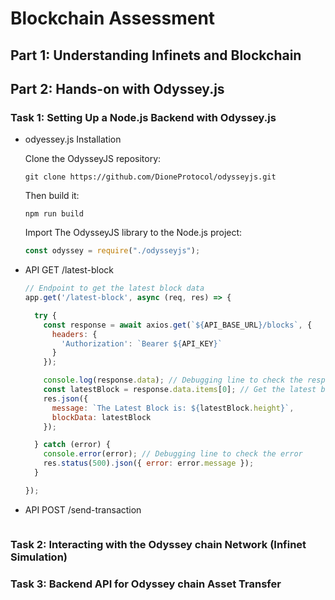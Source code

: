 # Blockchain Assessment

## Part 1: Understanding Infinets and Blockchain

## Part 2: Hands-on with Odyssey.js
### Task 1: Setting Up a Node.js Backend with Odyssey.js

- odyessey.js Installation
  
  Clone the OdysseyJS repository:
  
  `git clone https://github.com/DioneProtocol/odysseyjs.git`

  Then build it:
  
  `npm run build`

  Import The OdysseyJS library to the Node.js project:

  ```javascript
  const odyssey = require("./odysseyjs");
  ```

- API GET /latest-block
  ```javascript
  // Endpoint to get the latest block data
  app.get('/latest-block', async (req, res) => {
  
    try {
      const response = await axios.get(`${API_BASE_URL}/blocks`, {
        headers: {
          'Authorization': `Bearer ${API_KEY}`
        }
      });
  
      console.log(response.data); // Debugging line to check the response structure
      const latestBlock = response.data.items[0]; // Get the latest block (first item in the array)
      res.json({
        message: `The Latest Block is: ${latestBlock.height}`,
        blockData: latestBlock
      });
  
    } catch (error) {
      console.error(error); // Debugging line to check the error
      res.status(500).json({ error: error.message });
    }
  
  });
  ```

- API POST /send-transaction
  ```bash
  ```
  
### Task 2: Interacting with the Odyssey chain Network (Infinet Simulation)
### Task 3: Backend API for Odyssey chain Asset Transfer



